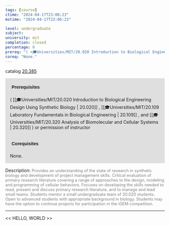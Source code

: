 ```yaml
---
tags: [course]
ctime: "2024-04-17T23:06:23"
mstime: "2024-04-17T23:06:23"

level: undergraduate
subject: 
university: mit
completion: closed
percentage: 0
prereq: "( <🎓Universities/MIT/20.020 Introduction to Biological Engineering Design Using Synthetic Biology> , <🎓Universities/MIT/20.109 Laboratory Fundamentals in Biological Engineering> , and <🎓Universities/MIT/20.320 Analysis of Biomolecular and Cellular Systems> ) or permission of instructor"
coreq: "None."
---
```


catalog [20.385](http://student.mit.edu/catalog/m20a.html#20.385)

<span style="display: block; padding: 15px; background-color: rgb(100, 100, 100, 0.2);"><font id="m_prereq2048_0" style="display: block; font-family: Arial, sans-serif; font-weight: bold; padding: 5px">Prerequisites</font><br><span id="prereq2048_0">( [[🎓Universities/MIT/20.020 Introduction to Biological Engineering Design Using Synthetic Biology | 20.020]] , [[🎓Universities/MIT/20.109 Laboratory Fundamentals in Biological Engineering | 20.109]] , and [[🎓Universities/MIT/20.320 Analysis of Biomolecular and Cellular Systems | 20.320]] ) or permission of instructor</span></span>
<span style="display: block; padding: 15px; background-color: rgb(100, 100, 100, 0.2);"><font id="m_coreq2048_0" style="display: block; font-family: Arial, sans-serif; font-weight: bold; padding: 5px">Corequisites</font><br><span id="coreq2048_0">None.</span></span>

<font style="">Description:</font>
<font style="color: grey; font-size: 0.8rem;">Provides an understanding of the state of research in synthetic biology and development of project management skills. Critical evaluation of primary research literature covering a range of approaches to the design, modeling and programming of cellular behaviors. Focuses on developing the skills needed to read, present and discuss primary research literature, and to manage and lead small teams. Students mentor a small undergraduate team of 20.020 students. Open to advanced students with appropriate background in biology. Students may have the option to continue projects for participation in the iGEM competition.</font>



---

<< HELLO, WORLD >>
